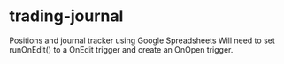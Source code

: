 # trading-journal
Positions and journal tracker using Google Spreadsheets 
    Will need to set runOnEdit() to a OnEdit trigger and create an OnOpen trigger.
